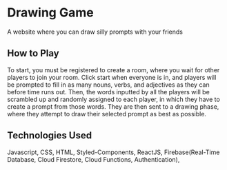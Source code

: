 # Drawing Game

A website where you can draw silly prompts with your friends

## How to Play

To start, you must be registered to create a room, where you wait for other players to join your room. Click start when everyone is in, and players will be prompted to fill in as many nouns, verbs, and adjectives as they can before time runs out. Then, the words inputted by all the players will be scrambled up and randomly assigned to each player, in which they have to create a prompt from those words. They are then sent to a drawing phase, where they attempt to draw their selected prompt as best as possible.

## Technologies Used

Javascript, CSS, HTML, Styled-Components, ReactJS, Firebase(Real-Time Database, Cloud Firestore, Cloud Functions, Authentication), 



